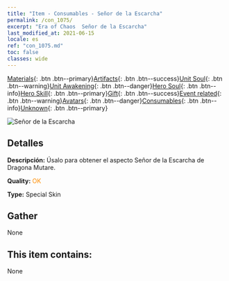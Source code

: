 ```yaml
---
title: "Item - Consumables - Señor de la Escarcha"
permalink: /con_1075/
excerpt: "Era of Chaos  Señor de la Escarcha"
last_modified_at: 2021-06-15
locale: es
ref: "con_1075.md"
toc: false
classes: wide
---
```

 [Materials](/ItemsES/){: .btn .btn--primary}[Artifacts](/ItemsES/Artifacts/){: .btn .btn--success}[Unit Soul](/ItemsES/UnitSoul/){: .btn .btn--warning}[Unit Awakening](/ItemsES/UnitAwakening/){: .btn .btn--danger}[Hero Soul](/ItemsES/HeroSoul/){: .btn .btn--info}[Hero Skill](/ItemsES/HeroSkill/){: .btn .btn--primary}[Gift](/ItemsES/Gift/){: .btn .btn--success}[Event related](/ItemsES/Events/){: .btn .btn--warning}[Avatars](/ItemsES/Avatars/){: .btn .btn--danger}[Consumables](/ItemsES/Consumables/){: .btn .btn--info}[Unknown](/ItemsES/Unknown/){: .btn .btn--primary}

 ![Señor de la Escarcha](/images/h/h_MutareDrake7.jpg)

## Detalles
 **Descripción:** Úsalo para obtener el aspecto Señor de la Escarcha de Dragona Mutare.

 **Quality:** <span style="color: #FF8C00">OK</span>

 **Type:** Special Skin

## Gather

  None

## This item contains:

  None


